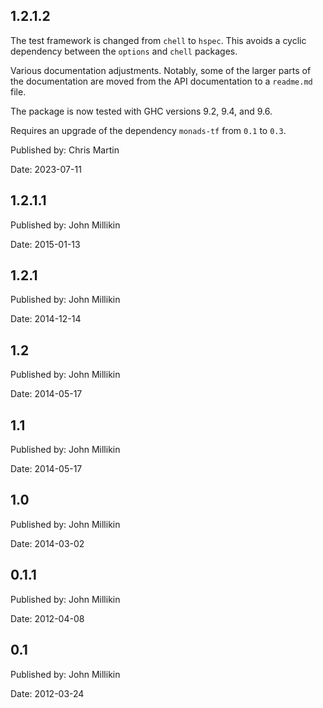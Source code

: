 ## 1.2.1.2

The test framework is changed from `chell` to `hspec`.
This avoids a cyclic dependency between the `options` and `chell` packages.

Various documentation adjustments. Notably, some of the larger parts of the
documentation are moved from the API documentation to a `readme.md` file.

The package is now tested with GHC versions 9.2, 9.4, and 9.6.

Requires an upgrade of the dependency `monads-tf` from `0.1` to `0.3`.

Published by: Chris Martin

Date: 2023-07-11

## 1.2.1.1

Published by: John Millikin

Date: 2015-01-13

## 1.2.1

Published by: John Millikin

Date: 2014-12-14

## 1.2

Published by: John Millikin

Date: 2014-05-17

## 1.1

Published by: John Millikin

Date: 2014-05-17

## 1.0

Published by: John Millikin

Date: 2014-03-02

## 0.1.1

Published by: John Millikin

Date: 2012-04-08

## 0.1

Published by: John Millikin

Date: 2012-03-24
